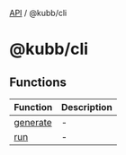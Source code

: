 [API](../../packages.md) / @kubb/cli

# @kubb/cli

## Functions

| Function | Description |
| ------ | ------ |
| [generate](functions/generate.md) | - |
| [run](functions/run.md) | - |

